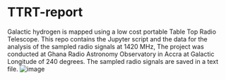# TTRT-report
Galactic hydrogen is mapped using a low cost portable Table Top Radio Telescope. This repo contains the Jupyter script and the data for the analysis of the sampled radio signals at 1420 MHz,
The project was conducted at Ghana Radio Astronomy Observatory in Accra at Galactic Longitude of 240 degrees.
The sampled radio signals are saved in a text file. 
![image](https://user-images.githubusercontent.com/53889951/145454003-9e85805b-030a-4b55-bb09-30be6573256c.png)
